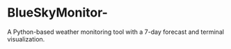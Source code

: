# BlueSkyMonitor-
A Python-based weather monitoring tool with a 7-day forecast and terminal visualization.
